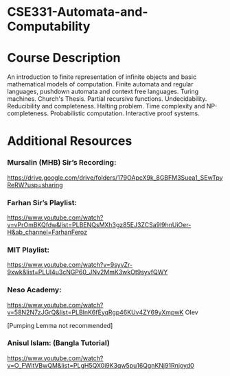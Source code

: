 # CSE331-Automata-and-Computability

<h1>Course Description</h1>

<p>An introduction to finite representation of infinite objects and basic mathematical models of computation. Finite automata and regular languages, pushdown automata and context free languages. Turing machines. Church's Thesis. Partial recursive functions. Undecidability. Reducibility and completeness. Halting problem. Time complexity and NP-completeness. Probabilistic computation. Interactive proof systems.</p>

<h1>Additional Resources</h1>

<h3>Mursalin (MHB) Sir’s Recording:</h3>

https://drive.google.com/drive/folders/179OApcX9k_8GBFM3Suea1_SEwTpyReRW?usp=sharing

<h3>Farhan Sir’s Playlist:</h3>

https://www.youtube.com/watch?v=vPrOmBKQfdw&list=PLBENQsMXh3gz85EJ3ZCSa9l9hnUiOer-H&ab_channel=FarhanFeroz

<h3>MIT Playlist:</h3>

https://www.youtube.com/watch?v=9syvZr-9xwk&list=PLUl4u3cNGP60_JNv2MmK3wkOt9syvfQWY

<h3>Neso Academy:</h3>

https://www.youtube.com/watch?v=58N2N7zJGrQ&list=PLBlnK6fEyqRgp46KUv4ZY69yXmpwK
OIev

[Pumping Lemma not recommended]

<h3>Anisul Islam: (Bangla Tutorial)</h3>

https://www.youtube.com/watch?v=O_FWltVBwQM&list=PLgH5QX0i9K3qw5pu16QgnKNj91Rnjoyd0
